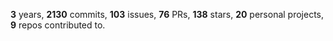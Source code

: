 **3** years, **2130** commits, **103** issues, **76** PRs, **138** stars, **20** personal projects, **9** repos contributed to.
